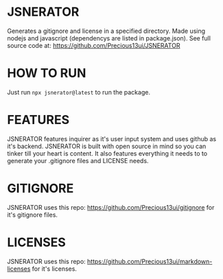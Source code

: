 # JSNERATOR
Generates a gitignore and license in a specified directory.
Made using nodejs and javascript (dependencys are listed in package.json).
See full source code at: https://github.com/Precious13ui/JSNERATOR

# HOW TO RUN
Just run `npx jsnerator@latest` to run the package.

# FEATURES
JSNERATOR features inquirer as it's user input system and uses github as it's backend. JSNERATOR is built with open source in mind so you can tinker till your heart is content. It also features everything it needs to to generate your .gitignore files and LICENSE needs.

# GITIGNORE
JSNERATOR uses this repo: https://github.com/Precious13ui/gitignore for it's gitignore files.

# LICENSES
JSNERATOR uses this repo: https://github.com/Precious13ui/markdown-licenses for it's licenses.